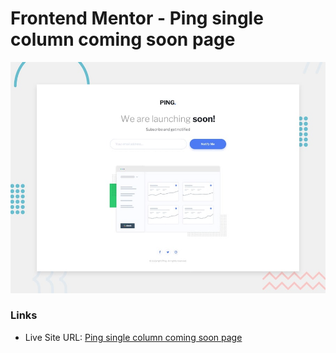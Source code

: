 # Frontend Mentor - Ping single column coming soon page

![Design preview for the Huddle landing page with single introductory section](./images/desktop-preview.jpg)

### Links

- Live Site URL: [Ping single column coming soon page](https://lucid-mirzakhani-a176c5.netlify.app/)